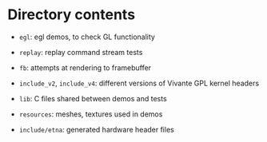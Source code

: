Directory contents
===================

- `egl`: egl demos, to check GL functionality

- `replay`: replay command stream tests

- `fb`: attempts at rendering to framebuffer

- `include_v2`, `include_v4`: different versions of Vivante GPL kernel headers

- `lib`: C files shared between demos and tests

- `resources`: meshes, textures used in demos

- `include/etna`: generated hardware header files

